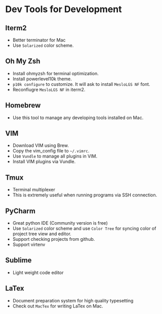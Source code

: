 # Dev Tools for Development
## Iterm2
* Better terminator for Mac
* Use `Solarized` color scheme.

## Oh My Zsh
* Install ohmyzsh for terminal optimization.
* Install powerlevel10k theme.
* `p10k configure` to customize. It will ask to install `MesloLGS NF` font.
* Reconfiugre `MesloLGS NF` in iterm2.

## Homebrew
* Use this tool to manage any developing tools installed on Mac.

## VIM
* Download VIM using Brew.
* Copy the vim_config file to `~/.vimrc`.
* Use `Vundle` to manage all plugins in VIM.
* Install VIM plugins via Vundle.

## Tmux
* Terminal multiplexer
* This is extremely useful when running programs via SSH connection.

## PyCharm
* Great python IDE (Community version is free)
* Use `Solarized` color scheme and use `Color Tree` for syncing color of project tree view and editor.
* Support checking projects from github.
* Support virtenv

## Sublime
* Light weight code editor

## LaTex
* Document preparation system for high quality typesetting
* Check out `MacTex` for writing LaTex on Mac.
